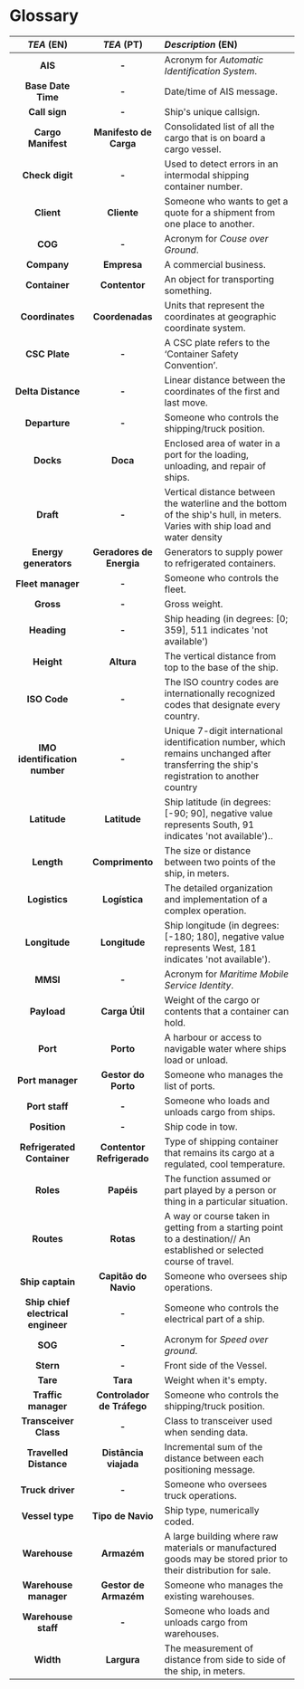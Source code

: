 # Glossary

| **_TEA_** (EN)  | **_TEA_** (PT) | **_Description_** (EN)           |                                       
|:---------------:|:--------------------:|:---------------------------|
| **AIS** | **-** | Acronym for _Automatic Identification System_.|
| **Base Date Time** | **-** | Date/time of AIS message.|
| **Call sign** | **-** | Ship's unique callsign.|
| **Cargo Manifest** | **Manifesto de Carga** | Consolidated list of all the cargo that is on board a cargo vessel.|
| **Check digit** | **-** | Used to detect errors in an intermodal shipping container number.|
| **Client** | **Cliente** | Someone who wants to get a quote for a shipment from one place to another.|
| **COG** | **-** | Acronym for _Couse over Ground_.|
| **Company**  | **Empresa** | A commercial business.|
| **Container** | **Contentor** | An object for transporting something.|
| **Coordinates** | **Coordenadas** | Units that represent the coordinates at geographic coordinate system.|
| **CSC Plate** | **-** | A CSC plate refers to the ‘Container Safety Convention’.|
| **Delta Distance** | **-** | Linear distance between the coordinates of the first and last move.|
| **Departure** | **-** | Someone who controls the shipping/truck position.|
| **Docks** | **Doca** | Enclosed area of water in a port for the loading, unloading, and repair of ships.|
| **Draft** | **-** | Vertical distance between the waterline and the bottom of the ship's hull, in meters. Varies with ship load and water density|
| **Energy generators** | **Geradores de Energia** | Generators to supply power to refrigerated containers.|
| **Fleet manager** | **-** | Someone who controls the fleet.|
| **Gross** | **-** | Gross weight.|
| **Heading** | **-** | Ship heading (in degrees: [0; 359], 511 indicates 'not available')|
| **Height** | **Altura** | The vertical distance from top to the base of the ship.|
| **ISO Code** | **-** | The ISO country codes are internationally recognized codes that designate every country.|
| **IMO identification number** | **-** | Unique 7-digit international identification number, which remains unchanged after transferring the ship's registration to another country|
| **Latitude** | **Latitude** | Ship latitude (in degrees: [-90; 90], negative value represents South, 91 indicates 'not available')..|
| **Length** | **Comprimento** | The size or distance between two points of the ship, in meters.|
| **Logistics** | **Logística** | The detailed organization and implementation of a complex operation.|
| **Longitude** | **Longitude** | Ship longitude (in degrees: [-180; 180], negative value represents West, 181 indicates 'not available').|
| **MMSI** | **-** | Acronym for _Maritime Mobile Service Identity_.|
| **Payload** | **Carga Útil** | Weight of the cargo or contents that a container can hold.|
| **Port** | **Porto** | A harbour or access to navigable water where ships load or unload.|
| **Port manager** | **Gestor do Porto** | Someone who manages the list of ports.|
| **Port staff** | **-** | Someone who loads and unloads cargo from ships.|
| **Position** | **-** | Ship code in tow.|
| **Refrigerated Container** | **Contentor Refrigerado** | Type of shipping container that remains its cargo at a regulated, cool temperature.|
| **Roles** | **Papéis** | The function assumed or part played by a person or thing in a particular situation. |
| **Routes** | **Rotas** | A way or course taken in getting from a starting point to a destination// An established or selected course of travel.|
| **Ship captain** | **Capitão do Navio** | Someone who oversees ship operations.|
| **Ship chief electrical engineer** | **-** | Someone who controls the electrical part of a ship.|
| **SOG** | **-** | Acronym for _Speed over ground_.|
| **Stern** | **-** | Front side of the Vessel.|
| **Tare** | **Tara** | Weight when it's empty.|
| **Traffic manager** | **Controlador de Tráfego** | Someone who controls the shipping/truck position.|
| **Transceiver Class** | **-** | Class to transceiver used when sending data.|
| **Travelled Distance** | **Distância viajada** | Incremental sum of the distance between each positioning message.|
| **Truck driver** | **-** | Someone who oversees truck operations.|
| **Vessel type** | **Tipo de Navio** |Ship type, numerically coded.|
| **Warehouse** | **Armazém** | A large building where raw materials or manufactured goods may be stored prior to their distribution for sale.|
| **Warehouse manager** | **Gestor de Armazém** | Someone who manages the existing warehouses.|
| **Warehouse staff** | **-** | Someone who loads and unloads cargo from warehouses.|
| **Width** | **Largura** | The measurement of distance from side to side of the ship, in meters.|
